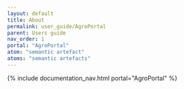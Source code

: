 ```yaml
---
layout: default
title: About
permalink: user_guide/AgroPortal
parent: Users guide
nav_order: 1
portal: "AgroPortal"
atom: "semantic artefact"
atoms: "semantic artefacts"
---
```

{% include documentation_nav.html portal="AgroPortal" %}
